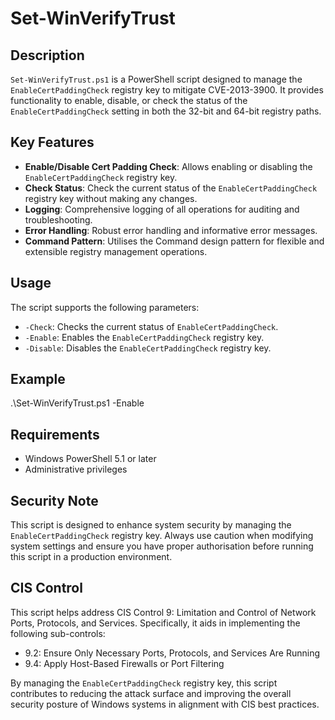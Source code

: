 # Set-WinVerifyTrust

## Description

`Set-WinVerifyTrust.ps1` is a PowerShell script designed to manage the `EnableCertPaddingCheck` registry key to mitigate CVE-2013-3900. It provides functionality to enable, disable, or check the status of the `EnableCertPaddingCheck` setting in both the 32-bit and 64-bit registry paths.

## Key Features

- **Enable/Disable Cert Padding Check**: Allows enabling or disabling the `EnableCertPaddingCheck` registry key.
- **Check Status**: Check the current status of the `EnableCertPaddingCheck` registry key without making any changes.
- **Logging**: Comprehensive logging of all operations for auditing and troubleshooting.
- **Error Handling**: Robust error handling and informative error messages.
- **Command Pattern**: Utilises the Command design pattern for flexible and extensible registry management operations.

## Usage

The script supports the following parameters:

- `-Check`: Checks the current status of `EnableCertPaddingCheck`.
- `-Enable`: Enables the `EnableCertPaddingCheck` registry key.
- `-Disable`: Disables the `EnableCertPaddingCheck` registry key.

## Example
.\Set-WinVerifyTrust.ps1 -Enable


## Requirements

- Windows PowerShell 5.1 or later
- Administrative privileges

## Security Note

This script is designed to enhance system security by managing the `EnableCertPaddingCheck` registry key. Always use caution when modifying system settings and ensure you have proper authorisation before running this script in a production environment.

## CIS Control

This script helps address CIS Control 9: Limitation and Control of Network Ports, Protocols, and Services. Specifically, it aids in implementing the following sub-controls:

- 9.2: Ensure Only Necessary Ports, Protocols, and Services Are Running
- 9.4: Apply Host-Based Firewalls or Port Filtering

By managing the `EnableCertPaddingCheck` registry key, this script contributes to reducing the attack surface and improving the overall security posture of Windows systems in alignment with CIS best practices.

